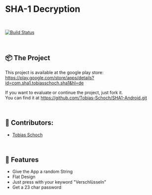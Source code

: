 <h1 align="left">
  SHA-1 Decryption
</h1>
<br>

[![Build Status](https://travis-ci.org/Tobias-Schoch/SHA1-Android.svg?branch=master)](https://travis-ci.org/Tobias-Schoch/SHA1-Android)

<br>

## 📦 The Project

This project is available at the google play store: 
<br>
https://play.google.com/store/apps/details?id=com.sha1.tobiasschoch.sha1&hl=de 
<br>

If you want to evaluate or continue the project, just fork it.
<br> 
You can find it at https://github.com/Tobias-Schoch/SHA1-Android.git

<br>

## 🐧 Contributors:

* [Tobias Schoch](https://github.com/tobias-schoch)

<br>

## 💾 Features

- Give the App a random String 
- Flat Design
- Just press with your keyword "Verschlüsseln" 
- Get a 23 char password
